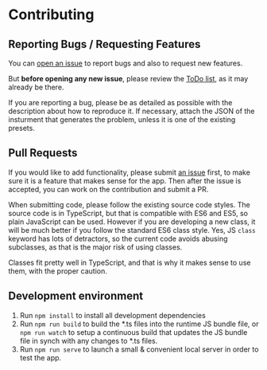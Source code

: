 # Contributing

## Reporting Bugs / Requesting Features
You can [open an issue](https://github.com/lcrespom/Modulator/issues)
to report bugs and also to request new features.

But **before opening any new issue**, please review the
[ToDo list](https://github.com/lcrespom/Modulator/blob/master/TODO.md),
as it may already be there.

If you are reporting a bug, please be as detailed as possible with the description
about how to reproduce it. If necessary, attach the JSON of the insturment that
generates the problem, unless it is one of the existing presets.

## Pull Requests

If you would like to add functionality, please submit
[an issue](https://github.com/lcrespom/Modulator/issues) first,
to make sure it is a feature that makes sense for the app. Then after the
issue is accepted, you can work on the contribution and submit a PR.

When submitting code, please follow the existing source code styles.
The source code is in TypeScript, but that is compatible with ES6 and ES5,
so plain JavaScript can be used. However if you are developing a new class,
it will be much better if you follow the standard ES6 class style. Yes,
JS `class` keyword has lots of detractors, so the current code avoids abusing
subclasses, as that is the major risk of using classes.

Classes fit pretty well in TypeScript, and that is why it makes sense to use them,
with the proper caution.

## Development environment

1. Run `npm install` to install all development dependencies
2. Run `npm run build` to build the *.ts files into the runtime JS bundle file,
	or `npm run watch` to setup a continuous build that updates the JS bundle
	file in synch with any changes to *.ts files.
3. Run `npm run serve` to launch a small & convenient local server in order to
	test the app.
